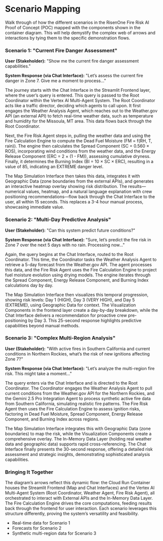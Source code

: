 # Scenario Mapping

Walk through of how the different scenarios in the RisenOne Fire Risk AI Proof of Concept (POC) mapped with the components shown in the container diagram. This will help demystify the complex web of arrows and interactions by tying them to the specific demonstration flows.

### Scenario 1: "Current Fire Danger Assessment"

**User (Stakeholder):** "Show me the current fire danger assessment capabilities."

**System Response (via Chat Interface):** "Let’s assess the current fire danger in Zone 7. Give me a moment to process..."

The journey starts with the Chat Interface in the Streamlit Frontend layer, where the user’s query is entered. This query is passed to the Root Coordinator within the Vertex AI Multi-Agent System. The Root Coordinator acts like a traffic director, deciding which agents to call upon. It first engages the Weather Analysis Agent, which reaches out to the Weather.gov API (an external API) to fetch real-time weather data, such as temperature and humidity for the Missoula, MT area. This data flows back through the Root Coordinator.

Next, the Fire Risk Agent steps in, pulling the weather data and using the Fire Calculation Engine to compute the Dead Fuel Moisture (FM = f(RH, T, rain)). The engine then calculates the Spread Component (SC = 0.560 × ROS), incorporating wind conditions from the weather data, and the Energy Release Component (ERC = 2 × (1 - FM)), assessing cumulative dryness. Finally, it determines the Burning Index (BI = 10 × SC × ERC), resulting in a value of 85, indicating an EXTREME danger level.

The Map Simulation Interface then takes this data, integrates it with Geographic Data (zone boundaries from the external APIs), and generates an interactive heatmap overlay showing risk distribution. The results—numerical values, heatmap, and a natural language explanation with crew positioning recommendations—flow back through the Chat Interface to the user, all within 15 seconds. This replaces a 3-4 hour manual process, showcasing immediate value.

### Scenario 2: "Multi-Day Predictive Analysis"

**User (Stakeholder):** "Can this system predict future conditions?"

**System Response (via Chat Interface):** "Sure, let’s predict the fire risk in Zone 7 over the next 5 days with no rain. Processing now..."

Again, the query begins at the Chat Interface, routed to the Root Coordinator. This time, the Coordinator tasks the Weather Analysis Agent to retrieve a 5-day forecast from the Weather.gov API. The agent processes this data, and the Fire Risk Agent uses the Fire Calculation Engine to project fuel moisture evolution using drying models. The engine iterates through the Spread Component, Energy Release Component, and Burning Index calculations day by day.

The Map Simulation Interface then visualizes this temporal progression, showing risk levels: Day 1 (HIGH), Day 3 (VERY HIGH), and Day 5 (EXTREME), using Geographic Data for context. The Visualization Components in the frontend layer create a day-by-day breakdown, while the Chat Interface delivers a recommendation for proactive crew pre-positioning by Day 3. This 25-second response highlights predictive capabilities beyond manual methods.

### Scenario 3: "Complex Multi-Region Analysis"

**User (Stakeholder):** "With active fires in Southern California and current conditions in Northern Rockies, what’s the risk of new ignitions affecting Zone 7?"

**System Response (via Chat Interface):** "Let’s analyze the multi-region fire risk. This might take a moment..."

The query enters via the Chat Interface and is directed to the Root Coordinator. The Coordinator engages the Weather Analysis Agent to pull current conditions from the Weather.gov API for the Northern Rockies, and the Gemini 2.5 Pro Integration Agent to process synthetic active fire data from Southern California, simulating realistic fire patterns. The Fire Risk Agent then uses the Fire Calculation Engine to assess ignition risks, factoring in Dead Fuel Moisture, Spread Component, Energy Release Component, and Burning Index across regions.

The Map Simulation Interface integrates this with Geographic Data (zone boundaries) to map the risk, while the Visualization Components create a comprehensive overlay. The In-Memory Data Layer (holding real weather data and geographic data) supports rapid cross-referencing. The Chat Interface finally presents the 30-second response, offering a detailed risk assessment and strategic insights, demonstrating sophisticated analysis capabilities.

### Bringing It Together

The diagram’s arrows reflect this dynamic flow: the Cloud Run Container houses the Streamlit Frontend (Map and Chat Interfaces) and the Vertex AI Multi-Agent System (Root Coordinator, Weather Agent, Fire Risk Agent), all orchestrated to interact with External APIs and the In-Memory Data Layer. The Fire Calculation Engine drives the core computations, feeding results back through the frontend for user interaction. Each scenario leverages this structure differently, proving the system’s versatility and feasibility.

  * Real-time data for Scenario 1
  * Forecasts for Scenario 2
  * Synthetic multi-region data for Scenario 3